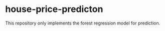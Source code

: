 # house-price-predicton
This repository only implements the forest regression model for prediction.
